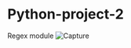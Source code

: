 # Python-project-2
Regex module
![Capture](https://user-images.githubusercontent.com/82317107/115697897-a4726080-a381-11eb-8a7a-6144a286d416.PNG)

